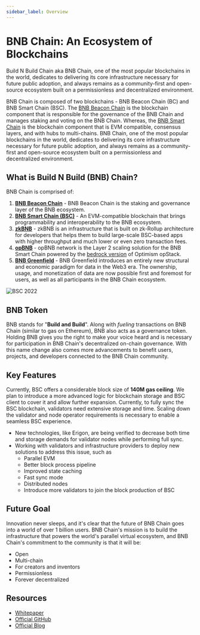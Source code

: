 ```yaml
---
sidebar_label: Overview
---
```

# BNB Chain: An Ecosystem of Blockchains
Build N Build Chain aka BNB Chain, one of the most popular blockchains in the world, dedicates to delivering its core infrastructure necessary for future public adoption, and always remains as a community-first and open-source ecosystem built on a permissionless and decentralized environment.

BNB Chain is composed of two blockchains - BNB Beacon Chain (BC) and BNB Smart Chain (BSC). The [BNB Beacon Chain](./learn/beaconIntro.md) is the blockchain component that is responsible for the governance of the BNB Chain and manages staking and voting on the BNB Chain. Whereas, the [BNB Smart Chain](./learn/intro.md) is the blockchain component that is EVM compatible, consensus layers, and with hubs to multi-chains. 
BNB Chain, one of the most popular blockchains in the world, dedicates to delivering its core infrastructure necessary for future public adoption, and always remains as a community-first and open-source ecosystem built on a permissionless and decentralized environment.

## What is Build N Build (BNB) Chain?
BNB Chain is comprised of:
1. **[BNB Beacon Chain](learn/beaconIntro.md)** - BNB Beacon Chain is the staking and governance layer of the BNB ecosystem.
2. **[BNB Smart Chain (BSC)](learn/intro.md)** - An EVM-compatible blockchain that brings programmability and interoperability to the BNB ecosystem.
3. **[zkBNB](https://docs.bnbchain.org/zkBNB-docs/)** - zkBNB is an infrastructure that is built on zk-Rollup architecture for developers that helps them to build large-scale BSC-based apps with higher throughput and much lower or even zero transaction fees.
4. **[opBNB](https://docs.bnbchain.org/opbnb-docs/)** - opBNB network is the Layer 2 scaling solution for the BNB Smart Chain powered by the [bedrock version](https://community.optimism.io/docs/developers/bedrock/) of Optimism opStack.
5. **[BNB Greenfield](https://greenfield.bnbchain.org/docs/guide/introduction/overview.html)** - BNB Greenfield introduces an entirely new structural and economic paradigm for data in the Web3 era. The ownership, usage, and monetization of data are now possible first and foremost for users, as well as all participants in the BNB Chain ecosystem.

![BSC 2022](../static/img/assets/BNB-Chain-Ecosytem.png)

## BNB Token
BNB stands for "**Build and Build**". Along with _fueling_ transactions on BNB Chain (similar to gas on Ethereum), BNB also acts as a governance token. Holding BNB gives you the right to make your voice heard and is necessary for participation in BNB Chain's decentralized on-chain governance. With this name change also comes more advancements to benefit users, projects, and developers connected to the BNB Chain community.

## Key Features
Currently, BSC offers a considerable block size of **__140M gas ceiling__**. We plan to introduce a more advanced logic for blockchain storage and BSC client to cover it and allow further expansion.  Currently, to fully sync the BSC blockchain, validators need extensive storage and time. Scaling down the validator and node operator requirements is necessary to enable a seamless BSC experience.

- New technologies, like Erigon, are being verified to decrease both time and storage demands for validator nodes while performing full sync. 
- Working with validators and infrastructure providers to deploy new solutions to address this issue, such as  
  - Parallel EVM
  - Better block process pipeline
  - Improved state caching
  - Fast sync mode
  - Distributed nodes 
  - Introduce more validators to join the block production of BSC

## Future Goal 
Innovation never sleeps, and it's clear that the future of BNB Chain goes into a world of over 1 billion users. BNB Chain's mission is to build the infrastructure that powers the world's parallel virtual ecosystem, and BNB Chain's commitment to the community is that it will be: 
- Open
- Multi-chain
- For creators and inventors
- Permissionless
- Forever decentralized

## Resources 
- [Whitepaper](https://github.com/bnb-chain/whitepaper)
- [Official GitHub](https://github.com/bnb-chain)
- [Official Blog](https://www.bnbchain.org/en/blog/)
